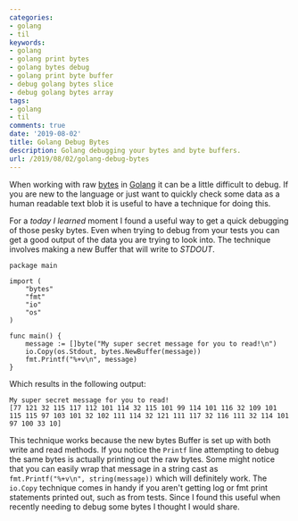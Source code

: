 ```yaml
---
categories:
- golang
- til
keywords:
- golang
- golang print bytes
- golang bytes debug
- golang print byte buffer
- debug golang bytes slice
- debug golang bytes array
tags:
- golang
- til
comments: true
date: '2019-08-02'
title: Golang Debug Bytes
description: Golang debugging your bytes and byte buffers.
url: /2019/08/02/golang-debug-bytes
---
```

When working with raw [bytes][bytes] in [Golang][golang] it can be
a little difficult to debug. If you are new to the language or just
want to quickly check some data as a human readable text blob it is useful
to have a technique for doing this.
<!--more-->

For a _today I learned_ moment I found a useful way to get a quick debugging
of those pesky bytes. Even when trying to debug from your tests you can
get a good output of the data you are trying to look into. The technique
involves making a new Buffer that will write to _STDOUT_.

```golang
package main

import (
	"bytes"
	"fmt"
	"io"
	"os"
)

func main() {
	message := []byte("My super secret message for you to read!\n")
	io.Copy(os.Stdout, bytes.NewBuffer(message))
	fmt.Printf("%+v\n", message)
}
```

Which results in the following output:

```
My super secret message for you to read!
[77 121 32 115 117 112 101 114 32 115 101 99 114 101 116 32 109 101 115 115 97 103 101 32 102 111 114 32 121 111 117 32 116 111 32 114 101 97 100 33 10]
```

This technique works because the new bytes Buffer is set up with both write
and read methods. If you notice the `Printf` line attempting to debug the
same bytes is actually printing out the raw bytes. Some might notice that you
can easily wrap that message in a string cast as `fmt.Printf("%+v\n", string(message))` which will definitely work. The `io.Copy` technique comes in handy
if you aren't getting log or fmt print statements printed out, such as from
tests. Since I found this useful when recently needing to debug some bytes
I thought I would share.

[bytes]: https://golang.org/pkg/bytes/
[golang]: https://golang.org
